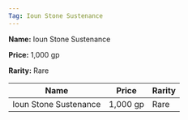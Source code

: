```yaml
---
Tag: Ioun Stone Sustenance
---
```


**Name:** Ioun Stone Sustenance

**Price:** 1,000 gp

**Rarity:** Rare

| Name     | Price     | Rarity     |
| -------- | --------- | ---------- |
| Ioun Stone Sustenance | 1,000 gp | Rare |
